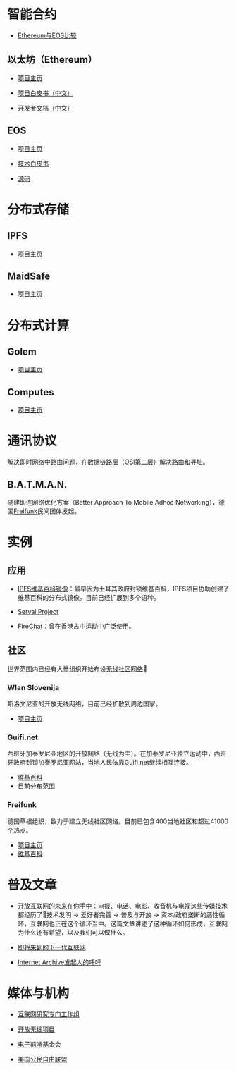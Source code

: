 # 智能合约

* [Ethereum与EOS比较](https://steemit.com/eos/@trogdor/eos-vs-ethereum-for-dummies)

## 以太坊（Ethereum）

* [项目主页](https://ethereum.org/)

* [项目白皮书（中文）](https://github.com/ethereum/wiki/blob/master/%5B%E4%B8%AD%E6%96%87%5D-%E4%BB%A5%E5%A4%AA%E5%9D%8A%E7%99%BD%E7%9A%AE%E4%B9%A6.md)

* [开发者文档（中文）](https://github.com/ethereum/wiki/wiki/%5BChinese%5D-Ethereum-TOC)

## EOS

* [项目主页](https://eos.io/)

* [技术白皮书](https://github.com/EOSIO/Documentation/blob/master/TechnicalWhitePaper.md)

* [源码](https://github.com/EOSIO/eos)

# 分布式存储

## IPFS

* [项目主页](https://ipfs.io/)

## MaidSafe

* [项目主页](https://maidsafe.net/)

# 分布式计算

## Golem

* [项目主页](https://golem.network/)

## Computes

* [项目主页](https://computes.io/)

# 通讯协议

解决即时网络中路由问题，在数据链路层（OSI第二层）解决路由和寻址。

## B.A.T.M.A.N.
随建即连网络优化方案（Better Approach To Mobile Adhoc Networking），德国[Freifunk](https://freifunk.net/en/)民间团体发起。

# 实例

## 应用

* [IPFS维基百科镜像](https://ipfs.io/ipns/QmdJiuMWp2FxyaerfLrtdLF6Nr1EWpL7dPAxA9oKSPYYgV/wiki/)：最早因为土耳其政府封锁维基百科，IPFS项目协助创建了维基百科的分布式镜像。目前已经扩展到多个语种。

* [Serval Project](http://www.servalproject.org/)

* [FireChat](https://www.opengarden.com/firechat.html)：曾在香港占中运动中广泛使用。

## 社区

世界范围内已经有大量组织开始布设[无线社区网络](https://en.wikipedia.org/wiki/Wireless_community_network)

### Wlan Slovenija
斯洛文尼亚的开放无线网络，目前已经扩散到周边国家。
* [项目主页](https://wlan-si.net/)

### Guifi.net
西班牙加泰罗尼亚地区的开放网络（无线为主）。在加泰罗尼亚独立运动中，西班牙政府封锁加泰罗尼亚网站，当地人民依靠Guifi.net继续相互连接。
* [维基百科](https://en.wikipedia.org/wiki/Guifi.net)
* [目前分布范围](http://guifi.net/en/guifi_zones)

### Freifunk
德国草根组织，致力于建立无线社区网络。目前已包含400当地社区和超过41000个热点。
* [项目主页](https://freifunk.net/en/)
* [维基百科](https://en.wikipedia.org/wiki/Freifunk)

# 普及文章

* [开放互联网的未来在你手中](https://medium.freecodecamp.org/inside-the-invisible-war-for-the-open-internet-dd31a29a3f08)：电报、电话、电影、收音机与电视这些传媒技术都经历了技术发明 -> 爱好者完善 -> 普及与开放 -> 资本/政府垄断的恶性循环，互联网也正在这个循环当中。这篇文章讲述了这种循环如何形成，互联网为什么还有希望，以及我们可以做什么。

* [即将来到的下一代互联网](https://www.wired.com/2017/06/pied-pipers-new-internet-isnt-just-possible-almost/)

* [Internet Archive发起人的呼吁](http://blog.archive.org/2015/02/11/locking-the-web-open-a-call-for-a-distributed-web/)

# 媒体与机构

* [互联网研究专门工作组](https://irtf.org/)

* [开放无线项目](https://openwireless.org/)

* [电子前哨基金会](https://www.eff.org/)

* [美国公民自由联盟](https://www.aclu.org/)
